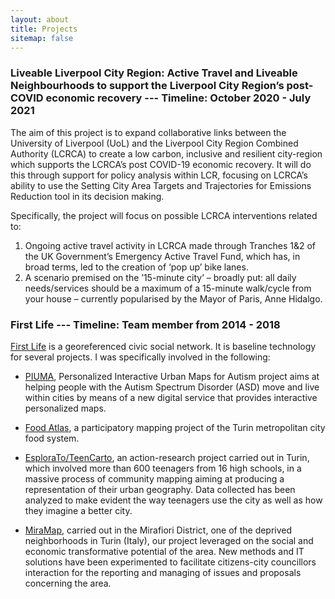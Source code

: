 ```yaml
---
layout: about
title: Projects
sitemap: false
---
```


### Liveable Liverpool City Region: Active Travel and Liveable Neighbourhoods to support the Liverpool City Region’s post-COVID economic recovery  ---                                                 Timeline: October 2020 - July 2021

The aim of this project is to expand collaborative links between the University of Liverpool (UoL) and the Liverpool City Region Combined Authority (LCRCA) to create a low carbon, inclusive and resilient city-region which supports the LCRCA’s post COVID-19 economic recovery. It will do this through support for policy analysis within LCR, focusing on LCRCA’s ability to use the Setting City Area Targets and Trajectories for Emissions Reduction tool in its decision making.

Specifically, the project will focus on possible LCRCA interventions related to:

1. Ongoing active travel activity in LCRCA made through Tranches 1&2 of the UK Government’s Emergency Active Travel Fund, which has, in broad terms, led to the creation of ‘pop up’ bike lanes. 
2. A scenario premised on the ’15-minute city’ – broadly put: all daily needs/services should be a maximum of a 15-minute walk/cycle from your house – currently popularised by the Mayor of Paris, Anne Hidalgo.


### First Life --- Timeline: Team member from 2014 - 2018 

[First  Life](www.firstlife.org) is  a  georeferenced  civic  social  network.  It  is  baseline  technology  for  several  projects.  I  was  specifically  involved  in  the  following:  

- [PIUMA](http://piuma.di.unito.it/), Personalized Interactive Urban Maps for Autism project aims at helping people with the Autism Spectrum Disorder (ASD) move and live within cities by means of a new digital service that provides interactive personalized maps.
 
- [Food  Atlas](http://atlantedelcibo.it/),  a participatory mapping project of the Turin metropolitan city food system.

- [EsploraTo/TeenCarto](https://esplorato.teencarto.it), an action-research project carried out in Turin, which involved more than 600 teenagers from 16 high schools, in a massive process of community mapping aiming at producing a representation of their urban geography. Data collected has been analyzed to make evident the way teenagers use the city as well as how they imagine a better city.  

- [MiraMap](http://www.miramap.it/), carried out in the Mirafiori District, one of the deprived neighborhoods in Turin (Italy), our project leveraged on the social and economic transformative potential of the area. New methods and IT solutions have been experimented to facilitate citizens-city councillors interaction for the reporting and managing of issues and proposals concerning the area. 



